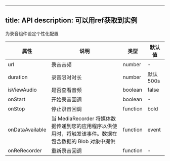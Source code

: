 <!--
 * @Descripttion: 
 * @Author: gulingxin
 * @Date: 2021-01-25 11:11:57
 * @LastEditTime: 2021-01-29 11:10:12
-->
---    
title: API
description: 可以用ref获取到实例
---
为录音组件设定个性化配置

| 属性            | 说明                                                                                                    | 类型     | 默认值    |
| --------------- | ------------------------------------------------------------------------------------------------------- | -------- | --------- |
| url        | 录音音频                                                                                            | number   | - |
| duration        | 录音限时时长                                                                                            | number   | 默认 500s |
| isViewAudio     | 是否查看音频                                                                                            | boolean  | false     |
| onStart         | 开始录音回调                                                                                            | boolean  | -         |
| onStop          | 停止录音回调                                                                                            | function | bold      |
| onDataAvailable | 当 MediaRecorder 将媒体数据传递到您的应用程序以供使用时，将触发该事件。数据在包含数据的 Blob 对象中提供 | function | event     |
| onReRecorder | 重新录音回调| function | -     |
